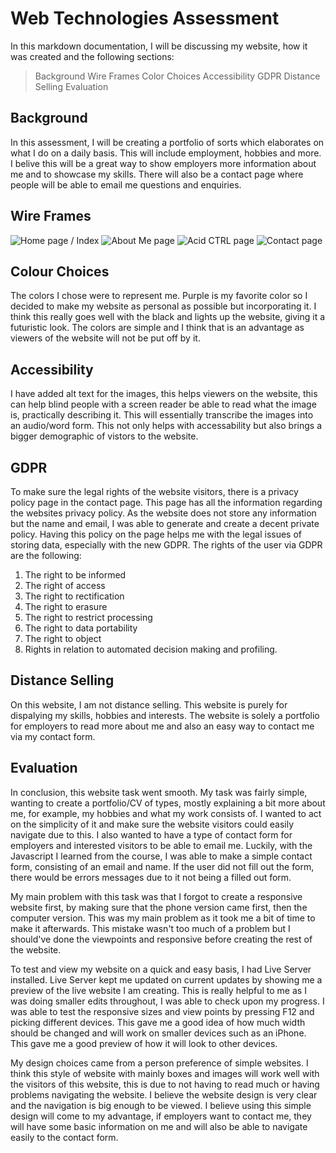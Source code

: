 # Web Technologies Assessment

In this markdown documentation, I will be discussing my website, how it was created and the following sections:  

> Background
> Wire Frames
> Color Choices
> Accessibility
> GDPR
> Distance Selling
> Evaluation


##  Background

In this assessment, I will be creating a portfolio of sorts which elaborates on what I do on a daily basis. This will include employment, hobbies and more. 
I belive this will be a great way to show employers more information about me and to showcase my skills. 
There will also be a contact page where people will be able to email me questions and enquiries. 
## Wire Frames
![Home page / Index ](https://imgur.com/JsMBoQf)
![About Me page](https://imgur.com/LGbk4HY)
![Acid CTRL page](https://imgur.com/JK0Ok47)
![Contact page](https://imgur.com/al1lzKC)

## Colour Choices
The colors I chose were to represent me. Purple is my favorite color so I decided to make my website as personal as possible but incorporating it. I think this really goes well with the black and lights up the website, giving it a futuristic look. 
The colors are simple and I think that is an advantage as viewers of the website will not be put off by it.  
 
## Accessibility

I have added alt text for the images, this helps viewers on the website, this can help blind people with a screen reader be able to read what the image is, practically describing it. 
This will essentially transcribe the images into an audio/word form. 
This not only helps with accessability but also brings a bigger demographic of vistors to the website.

## GDPR
To make sure the legal rights of the website visitors, there is a privacy policy page in the contact page. This page has all the information regarding the websites privacy policy. 
As the website does not store any information but the name and email, I was able to generate and create a decent private policy. 
Having this policy on the page helps me with the legal issues of storing data, especially with the new GDPR. 
The rights of the user via GDPR are the following:
1.  The right to be informed
2.  The right of access
3.  The right to rectification
4.  The right to erasure
5.  The right to restrict processing
6.  The right to data portability
7.  The right to object
8.  Rights in relation to automated decision making and profiling.

## Distance Selling

On this website, I am not distance selling. This website is purely for dispalying my skills, hobbies and interests. 
The website is solely a portfolio for employers to read more about me and also an easy way to contact me via my contact form. 

## Evaluation

In conclusion, this website task went smooth. 
My task was fairly simple, wanting to create a portfolio/CV of types, mostly explaining a bit more about me, for example, my hobbies and what my work consists of. I wanted to act on the simplicity of it and make sure the website visitors could easily navigate due to this. 
I also wanted to have a type of contact form for employers and interested visitors to be able to email me. 
Luckily, with the Javascript I learned from the course, I was able to make a simple contact form, consisting of an email and name. If the user did not fill out the form, there would be errors messages due to it not being a filled out form. 

My main problem with this task was that I forgot to create a responsive website first, by making sure that the phone version came first, then the computer version. This was my main problem as it took me a bit of time to make it afterwards. This mistake wasn't too much of a problem but I should've done the viewpoints and responsive  before creating the rest of the website. 

To test and view my website on a quick and easy basis, I had Live Server installed. Live Server kept me updated on current updates by showing me a preview of the live website I am creating. This is really helpful to me as I was doing smaller edits throughout, I was able to check upon my progress. 
I was able to test the responsive sizes and view points by pressing F12 and picking different devices. This gave me a good idea of how much width should be changed and will work on smaller devices such as an iPhone. This gave me a good preview of how it will look to other devices. 

My design choices came from a person preference of simple websites. I think this style of website with mainly boxes and images will work well with the visitors of this website, this is due to not having to read much or having problems navigating the website. I believe the website design is very clear and the navigation is big enough to be viewed. I believe using this simple design will come to my advantage, if employers want to contact me, they will have some basic information on me and will also be able to navigate easily to the contact form. 


